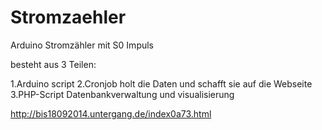Stromzaehler
============

Arduino Stromzähler mit S0 Impuls

besteht aus 3 Teilen:

1.Arduino script
2.Cronjob holt die Daten und schafft sie auf die Webseite
3.PHP-Script  Datenbankverwaltung und visualisierung


http://bis18092014.untergang.de/index0a73.html


